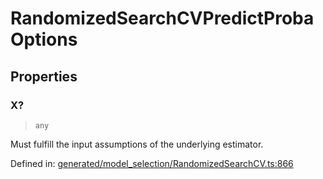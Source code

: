 # RandomizedSearchCVPredictProbaOptions

## Properties

### X?

> `any`

Must fulfill the input assumptions of the underlying estimator.

Defined in:  [generated/model\_selection/RandomizedSearchCV.ts:866](https://github.com/transitive-bullshit/scikit-learn-ts/blob/92ab806/packages/sklearn/src/generated/model_selection/RandomizedSearchCV.ts#L866)
